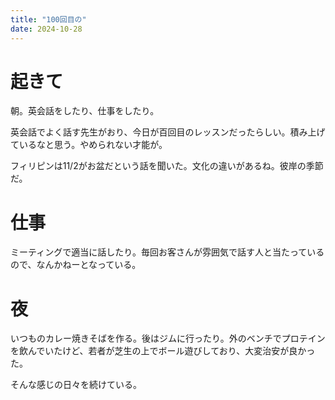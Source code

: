 ```yaml
---
title: "100回目の"
date: 2024-10-28
---
```


# 起きて
朝。英会話をしたり、仕事をしたり。

英会話でよく話す先生がおり、今日が百回目のレッスンだったらしい。積み上げているなと思う。やめられない才能が。

フィリピンは11/2がお盆だという話を聞いた。文化の違いがあるね。彼岸の季節だ。

# 仕事
ミーティングで適当に話したり。毎回お客さんが雰囲気で話す人と当たっているので、なんかねーとなっている。

# 夜
いつものカレー焼きそばを作る。後はジムに行ったり。外のベンチでプロテインを飲んでいたけど、若者が芝生の上でボール遊びしており、大変治安が良かった。

そんな感じの日々を続けている。
